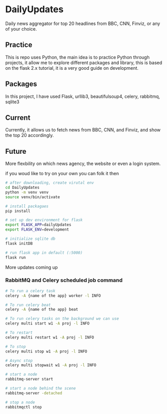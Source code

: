 # DailyUpdates

Daily news aggregator for top 20 headlines from BBC, CNN, Finviz, or any of your choice.

## Practice

This is repo uses Python,
the main idea is to practice Python through projects, it allow me to explore different packages and library,
this is based on the flask 2.x tutorial, it is a very good guide on development.

## Packages

In this project, I have used Flask, urllib3, beautifulsoup4, celery, rabbitmq, sqlite3

## Current

Currently, it allows us to fetch news from BBC, CNN, and Finviz, and show the top 20 accordingly.

## Future

More flexbility on which news agency, the website or even a login system.

if you woud like to try on your own you can folk it then

```bash
# after downloading, create virutal env
cd DailyUpdates
python -m venv venv
source venv/bin/activate

# install packagaes
pip install

# set up dev environment for flask
export FLASK_APP=dailyUpdates
export FLASK_ENV=development

# initialize sqlite db
flask initDB

# run flask app in default (:5000)
flask run
```

More updates coming up

### RabbitMQ and Celery scheduled job command

```bash
# To run a celery task
celery -A {name of the app} worker -l INFO

# To run celery beat
celery -A {name of the app} beat

# To run celery tasks on the background we can use
celery multi start w1 -A proj -l INFO

# To restart
celery multi restart w1 -A proj -l INFO

# To stop
celery multi stop w1 -A proj -l INFO

# Async stop
celery multi stopwait w1 -A proj -l INFO

# start a node
rabbitmq-server start

# start a node behind the scene
rabbitmq-server -detached

# stop a node
rabbitmqctl stop
```
